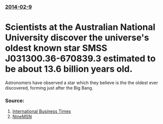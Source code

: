 ### [2014-02-9](/news/2014/02/9/index.md)

# Scientists at the Australian National University discover the universe's oldest known star SMSS J031300.36-670839.3 estimated to be about 13.6 billion years old. 

Astronomers have observed a star which they believe is the the oldest ever discovered, forming just after the Big Bang.


### Source:

1. [International Business Times](http://www.ibtimes.com/oldest-star-ever-discovered-astronomers-observe-star-137-billion-years-old-1554259)
2. [NineMSN](http://news.ninemsn.com.au/technology/2014/02/10/05/08/anu-scientists-discover-oldest-known-star)
